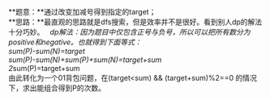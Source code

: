 **题意：**通过改变加减号得到指定的target；  
**思路：**最直观的思路就是dfs搜索，但是效率并不是很好。看到别人dp的解法十分巧妙。  
*dp解法：因为题目中仅包含正号与负号，所以可以把所有数分为positive和negative。也就得到下面等式：  
sum(P)-sum(N)=target  
sum(P)-sum(N)+sum(P)+sum(N)=target+sum  
2*sum(P)=target+sum  
由此转化为一个01背包问题，在(target<sum) && (target+sum)%2==0 的情况下，求出能组合得到P的次数。
